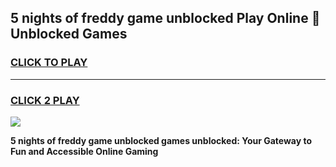 
## 5 nights of freddy game unblocked Play Online 👋 Unblocked Games
<h3>
<a href="https://premium.freeplayer.one?title=5_nights_of_freddy_game_unblocked&ref=19F">CLICK TO PLAY</a></h3>
<hr>

<h3>
<a href="https://premium.freeplayer.one?title=5_nights_of_freddy_game_unblocked&ref=19F">CLICK 2 PLAY</a>
  
</h3>

<a href="https://premium.freeplayer.one?title=5_nights_of_freddy_game_unblocked&ref=19F"><img src="https://clearcache.store/games.png"></a>


**5 nights of freddy game unblocked games unblocked: Your Gateway to Fun and Accessible Online Gaming**
